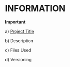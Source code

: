 # INFORMATION
**Important**

a) [Project Title](files/ProjectTitle.md)

b) Description

c) Files Used

d) Versioning

